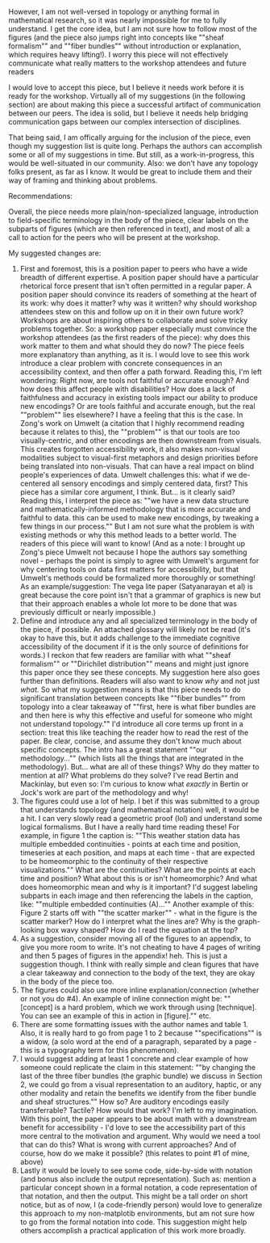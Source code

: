 
However, I am not well-versed in topology or anything formal in mathematical research, so it was nearly impossible for me to fully understand. I get the core idea, but I am not sure how to follow most of the figures (and the piece also jumps right into concepts like ""sheaf formalism"" and ""fiber bundles"" without introduction or explanation, which requires heavy lifting!). I worry this piece will not effectively communicate what really matters to the workshop attendees and future readers

I would love to accept this piece, but I believe it needs work before it is ready for the workshop. Virtually all of my suggestions (in the following section) are about making this piece a successful artifact of communication between our peers. The idea is solid, but I believe it needs help bridging communication gaps between our complex intersection of disciplines.

That being said, I am offically arguing for the inclusion of the piece, even though my suggestion list is quite long. Perhaps the authors can accomplish some or all of my suggestions in time. But still, as a work-in-progress, this would be well-situated in our community. Also: we don't have any topology folks present, as far as I know. It would be great to include them and their way of framing and thinking about problems.

Recommendations:

Overall, the piece needs more plain/non-specialized language, introduction to field-specific terminology in the body of the piece, clear labels on the subparts of figures (which are then referenced in text), and most of all: a call to action for the peers who will be present at the workshop.

My suggested changes are:
1. First and foremost, this is a position paper to peers who have a wide breadth of different expertise. A position paper should have a particular rhetorical force present that isn't often permitted in a regular paper. A position paper should convince its readers of something at the heart of its work: why does it matter? why was it written? why should workshop attendees stew on this and follow up on it in their own future work? Workshops are about inspiring others to collaborate and solve tricky problems together. So: a workshop paper especially must convince the workshop attendees (as the first readers of the piece): why does this work matter to them and what should they do now? The piece feels more explanatory than anything, as it is. I would love to see this work introduce a clear problem with concrete consequences in an accessibility context, and then offer a path forward. Reading this, I'm left wondering: Right now, are tools not faithful or accurate enough? And how does this affect people with disabilities? How does a lack of faithfulness and accuracy in existing tools impact our ability to produce new encodings? Or are tools faithful and accurate enough, but the real ""problem"" lies elsewhere? I have a feeling that this is the case. In Zong's work on Umwelt (a citation that I highly recommend reading because it relates to this), the ""problem"" is that our tools are too visually-centric, and other encodings are then downstream from visuals. This creates forgotten accessibility work, it also makes non-visual modalities subject to visual-first metaphors and design priorities before being translated into non-visuals. That can have a real impact on blind people's experiences of data. Umwelt challenges this: what if we de-centered all sensory encodings and simply centered data, first? This piece has a similar core argument, I think. But... is it clearly said? Reading this, I interpret the piece as: ""we have a new data structure and mathematically-informed methodology that is more accurate and faithful to data. this can be used to make new encodings, by tweaking a few things in our process."" But I am not sure what the problem is with existing methods or why this method leads to a better world. The readers of this piece will want to know! (And as a note: I brought up Zong's piece Umwelt not because I hope the authors say something novel - perhaps the point is simply to agree with Umwelt's argument for why centering tools on data first matters for accessibility, but that Umwelt's methods could be formalized more thoroughly or something! As an example/suggestion: The vega lite paper (Satyanarayan et al) is great because the core point isn't that a grammar of graphics is new but that their approach enables a whole lot more to be done that was previously difficult or nearly impossible.)
2. Define and introduce any and all specialized terminology in the body of the piece, if possible. An attached glossary will likely not be read (it's okay to have this, but it adds challenge to the immediate cognitive accessibility of the document if it is the only source of definitions for words.) I reckon that few readers are familiar with what ""sheaf formalism"" or ""Dirichilet distribution"" means and might just ignore this paper once they see these concepts. My suggestion here also goes further than definitions. Readers will also want to know *why* and not just *what.* So what my suggestion means is that this piece needs to do significant translation between concepts like ""fiber bundles"" from topology into a clear takeaway of ""first, here is what fiber bundles are and then here is why this effective and useful for someone who might not understand topology."" I'd introduce all core terms up front in a section: treat this like teaching the reader how to read the rest of the paper. Be clear, concise, and assume they don't know much about specific concepts. The intro has a great statement ""our methodology..."" (which lists all the things that are integrated in the methodology). But... what are all of these things? Why do they matter to mention at all? What problems do they solve? I've read Bertin and Mackinlay, but even so: I'm curious to know what *exactly* in Bertin or Jock's work are part of the methodology and why!
3. The figures could use a lot of help. I bet if this was submitted to a group that understands topology (and mathematical notation) well, it would be a hit. I can very slowly read a geometric proof (lol) and understand some logical formalisms. But I have a really hard time reading these! For example, in figure 1 the caption is: ""This weather station data has multiple embedded continuities - points at each time and position, timeseries at each position, and maps at each time - that are expected to be homeomorphic to the continuity of their respective visualizations."" What are the continuities? What are the points at each time and position? What about this is or isn't homeomorphic? And what does homeomorphic mean and why is it important? I'd suggest labeling subparts in each image and then referencing the labels in the caption, like: ""multiple embedded continuities (A)..."" Another example of this: Figure 2 starts off with ""the scatter marker"" - what in the figure is the scatter marker? How do I interpret what the lines are? Why is the graph-looking box wavy shaped? How do I read the equation at the top?
4. As a suggestion, consider moving all of the figures to an appendix, to give you more room to write. It's not cheating to have 4 pages of writing and then 5 pages of figures in the appendix! heh. This is just a suggestion though. I think with really simple and clean figures that have a clear takeaway and connection to the body of the text, they are okay in the body of the piece too.
5. The figures could also use more inline explanation/connection (whether or not you do #4). An example of inline connection might be: ""[concept] is a hard problem, which we work through using [technique]. You can see an example of this in action in [figure]."" etc.
6. There are some formatting issues with the author names and table 1. Also, it is really hard to go from page 1 to 2 because ""specifications"" is a widow, (a solo word at the end of a paragraph, separated by a page - this is a typography term for this phenomenon).
7. I would suggest adding at least 1 concrete and clear example of how someone could replicate the claim in this statement: ""by changing the last of the three fiber bundles (the graphic bundle) we discuss in Section 2, we could go from a visual representation to an auditory, haptic, or any other modality and retain the benefits we identify from the fiber bundle and sheaf structures."" How so? Are auditory encodings easily transferrable? Tactile? How would that work? I'm left to my imagination. With this point, the paper appears to be about math with a downstream benefit for accessibility - I'd love to see the accessibility part of this more central to the motivation and argument. Why would we need a tool that can do this? What is wrong with current approaches? And of course, how do we make it possible? (this relates to point #1 of mine, above)
8. Lastly it would be lovely to see some code, side-by-side with notation (and bonus also include the output representation). Such as: mention a particular concept shown in a formal notation, a code representation of that notation, and then the output. This might be a tall order on short notice, but as of now, I (a code-friendly person) would love to generalize this approach to my non-matplotib environments, but am not sure how to go from the formal notation into code. This suggestion might help others accomplish a practical application of this work more broadly.
